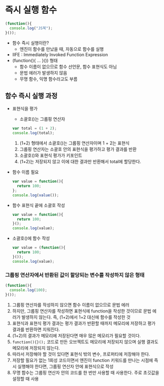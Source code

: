 # 즉시 실행 함수

```js
(function(){
  console.log("JS북");
}());
```

- 함수 즉시 실행이란?
  - 엔진이 함수를 만났을 때, 자동으로 함수를 실행
- IIFE : Immediately Invoked Function Expression
- (function(){ ... }()) 형태
  - 함수 이름이 없으므로 함수 선언문, 함수 표현식도 아님
  - 문법 에러가 발생하지 않음
  - 무명 함수, 익명 함수라고도 부름

## 함수 즉시 실행 과정

- 표현식을 평가

  - 소괄호()는 그룹핑 연산자

  ```js
  var total = (1 + 2);
  console.log(total);
  ```

  1. (1+2) 형태에서 소괄호()는 그룹핑 연산자이며 1 + 2는 표현식
  2. 그룹핑 연산자는 소괄호 안의 표현식을 평가하고 평가 결과를 반환
  3. 소괄호()와 표현식 평가가 키포인트
  4. (1+2)는 저장되지 않고 이에 대한 결과만 반환해서 total에 할당한다.

- 함수 이름 필요

  ```js
  var value = function(){
    return 100;
  };
  console.log(value());
  ```

- 함수 표현식 끝에 소괄호 작성

  ```js
  var value = function(){
    return 100;
  }();
  console.log(value);
  ```

- 소괄호()에 함수 작성

  ```js
  var value = (function(){
    return 100;
  }());
  console.log(value);
  ```

### 그룹핑 연산자에서 반환된 값이 할당되는 변수를 작성하지 않은 형태

```js
(function(){
  console.log(100);
}());
```

1. 그룹핑 연산자를 작성하지 않으면 함수 이름이 없으므로 문법 에러
2. 하지만, 그룹핑 연산자를 작성하면 표현식에 function을 작성한 것이므로 문법 에러가 발생하지 않는다. 즉, (1+2)에서 1+2 대신에 함수를 작성한 것
3. 표현식과 표현식 평가 결과는 평가 결과가 반환할 때까지 메모리에 저장하고 평가 결과를 반환하면 지워진다.
4. (1+2)의 결과가 메모리에 저장된다면 매우 많은 메모리가 필요할 것이다.
5. `function(){}();` 코드로 만든 오브젝트도 메모리에 저장되지 않으며 실행 결과도 메모리에 저장되지 않는다.
6. 따라서 저장해야 할 것이 있다면 표현식 밖의 변수, 프로퍼티에 저장해야 한다.
7. 저장할 필요가 없는 1회성 코드이면서 엔진이 function 키워드를 만나는 시점에 즉시 실행해야 한다면, 그룹핑 연산자 안에 표현식으로 작성
8. 무명 함수는 그룹핑 연산자 안의 코드를 한 번만 사용할 때 사용한다. 주로 초깃값을 설정할 때 사용







